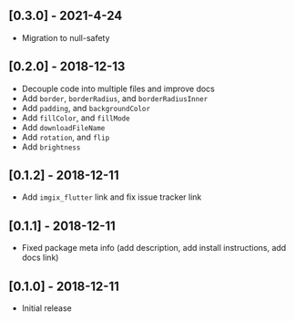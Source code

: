 ## [0.3.0] - 2021-4-24

- Migration to null-safety

## [0.2.0] - 2018-12-13

- Decouple code into multiple files and improve docs
- Add `border`, `borderRadius`, and `borderRadiusInner`
- Add `padding`, and `backgroundColor`
- Add `fillColor`, and `fillMode`
- Add `downloadFileName`
- Add `rotation`, and `flip`
- Add `brightness`

## [0.1.2] - 2018-12-11

- Add `imgix_flutter` link and fix issue tracker link

## [0.1.1] - 2018-12-11

- Fixed package meta info (add description, add install instructions, add docs link)

## [0.1.0] - 2018-12-11

- Initial release
